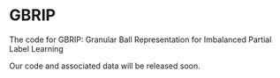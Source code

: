 # GBRIP
The code for GBRIP: Granular Ball Representation for Imbalanced Partial Label Learning

Our code and associated data will be released soon.
